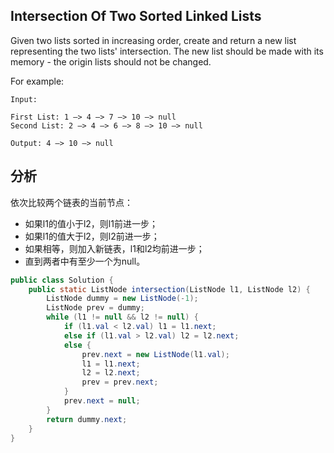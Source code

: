 ## Intersection Of Two Sorted Linked Lists

Given two lists sorted in increasing order, create and return a new list representing the two lists' intersection. The new list should be made with its memory - the origin lists should not be changed.

For example:

```
Input:
 
First List: 1 —> 4 —> 7 —> 10 —> null
Second List: 2 —> 4 —> 6 —> 8 —> 10 —> null
 
Output: 4 —> 10 —> null
```

## 分析

依次比较两个链表的当前节点：

* 如果l1的值小于l2，则l1前进一步；
* 如果l1的值大于l2，则l2前进一步；
* 如果相等，则加入新链表，l1和l2均前进一步；
* 直到两者中有至少一个为null。

```java
public class Solution {
    public static ListNode intersection(ListNode l1, ListNode l2) {
        ListNode dummy = new ListNode(-1);
        ListNode prev = dummy;
        while (l1 != null && l2 != null) {
            if (l1.val < l2.val) l1 = l1.next;
            else if (l1.val > l2.val) l2 = l2.next;
            else {
                prev.next = new ListNode(l1.val);
                l1 = l1.next;
                l2 = l2.next;
                prev = prev.next;
            }
            prev.next = null;
        }
        return dummy.next;
    }
}
```

